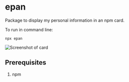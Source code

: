 # epan

Package to display my personal information in an npm card.

To run in command line:

```
npx epan
```

![Screenshot of card](https://duaw26jehqd4r.cloudfront.net/items/383U4101172f0Y1D1A1S/Screenshot%202018-12-24%2019.34.05.png?v=ffe0ef7f)

## Prerequisites

1. npm
